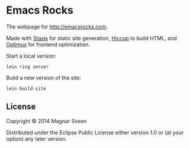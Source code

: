 # Emacs Rocks

The webpage for http://emacsrocks.com.

Made with [Stasis](https://github.com/magnars/stasis) for static site
generation, [Hiccup](https://github.com/weavejester/hiccup) to
build HTML, and [Optimus](https://github.com/magnars/optimus) for
frontend optimization.

Start a local version:

    lein ring server

Build a new version of the site:

    lein build-site

## License

Copyright © 2014 Magnar Sveen

Distributed under the Eclipse Public License either version 1.0 or (at
your option) any later version.
